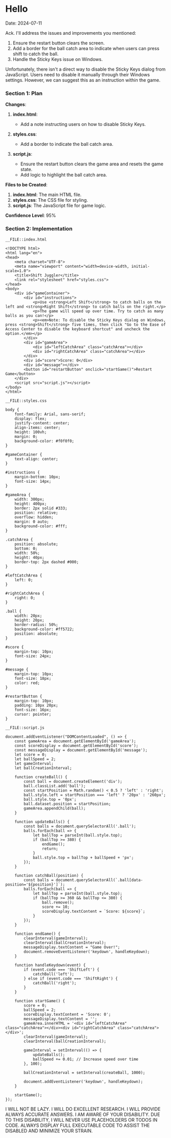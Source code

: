 # Hello
Date: 2024-07-11

Ack. I'll address the issues and improvements you mentioned:
1. Ensure the restart button clears the screen.
2. Add a border for the ball catch area to indicate when users can press shift to catch the ball.
3. Handle the Sticky Keys issue on Windows.

Unfortunately, there isn't a direct way to disable the Sticky Keys dialog from JavaScript. Users need to disable it manually through their Windows settings. However, we can suggest this as an instruction within the game.

### Section 1: Plan

**Changes**:
1. **index.html**:
    - Add a note instructing users on how to disable Sticky Keys.

2. **styles.css**:
    - Add a border to indicate the ball catch area.

3. **script.js**:
    - Ensure the restart button clears the game area and resets the game state.
    - Add logic to highlight the ball catch area.

**Files to be Created**:
1. **index.html**: The main HTML file.
2. **styles.css**: The CSS file for styling.
3. **script.js**: The JavaScript file for game logic.

**Confidence Level**: 95%

### Section 2: Implementation

``` 
__FILE::index.html

<!DOCTYPE html>
<html lang="en">
<head>
    <meta charset="UTF-8">
    <meta name="viewport" content="width=device-width, initial-scale=1.0">
    <title>Shift Juggler</title>
    <link rel="stylesheet" href="styles.css">
</head>
<body>
    <div id="gameContainer">
        <div id="instructions">
            <p>Use <strong>Left Shift</strong> to catch balls on the left and <strong>Right Shift</strong> to catch balls on the right.</p>
            <p>The game will speed up over time. Try to catch as many balls as you can!</p>
            <p><em>Note: To disable the Sticky Keys dialog on Windows, press <strong>Shift</strong> five times, then click "Go to the Ease of Access Center to disable the keyboard shortcut" and uncheck the option.</em></p>
        </div>
        <div id="gameArea">
            <div id="leftCatchArea" class="catchArea"></div>
            <div id="rightCatchArea" class="catchArea"></div>
        </div>
        <div id="score">Score: 0</div>
        <div id="message"></div>
        <button id="restartButton" onclick="startGame()">Restart Game</button>
    </div>
    <script src="script.js"></script>
</body>
</html>

__FILE::styles.css

body {
    font-family: Arial, sans-serif;
    display: flex;
    justify-content: center;
    align-items: center;
    height: 100vh;
    margin: 0;
    background-color: #f0f0f0;
}

#gameContainer {
    text-align: center;
}

#instructions {
    margin-bottom: 10px;
    font-size: 14px;
}

#gameArea {
    width: 300px;
    height: 400px;
    border: 2px solid #333;
    position: relative;
    overflow: hidden;
    margin: 0 auto;
    background-color: #fff;
}

.catchArea {
    position: absolute;
    bottom: 0;
    width: 50%;
    height: 40px;
    border-top: 2px dashed #000;
}

#leftCatchArea {
    left: 0;
}

#rightCatchArea {
    right: 0;
}

.ball {
    width: 20px;
    height: 20px;
    border-radius: 50%;
    background-color: #ff5722;
    position: absolute;
}

#score {
    margin-top: 10px;
    font-size: 24px;
}

#message {
    margin-top: 10px;
    font-size: 18px;
    color: red;
}

#restartButton {
    margin-top: 10px;
    padding: 10px 20px;
    font-size: 16px;
    cursor: pointer;
}

__FILE::script.js

document.addEventListener("DOMContentLoaded", () => {
    const gameArea = document.getElementById('gameArea');
    const scoreDisplay = document.getElementById('score');
    const messageDisplay = document.getElementById('message');
    let score = 0;
    let ballSpeed = 2;
    let gameInterval;
    let ballCreationInterval;

    function createBall() {
        const ball = document.createElement('div');
        ball.classList.add('ball');
        const startPosition = Math.random() < 0.5 ? 'left' : 'right';
        ball.style.left = startPosition === 'left' ? '20px' : '260px';
        ball.style.top = '0px';
        ball.dataset.position = startPosition;
        gameArea.appendChild(ball);
    }

    function updateBalls() {
        const balls = document.querySelectorAll('.ball');
        balls.forEach(ball => {
            let ballTop = parseInt(ball.style.top);
            if (ballTop >= 380) {
                endGame();
                return;
            }
            ball.style.top = ballTop + ballSpeed + 'px';
        });
    }

    function catchBall(position) {
        const balls = document.querySelectorAll(`.ball[data-position='${position}']`);
        balls.forEach(ball => {
            let ballTop = parseInt(ball.style.top);
            if (ballTop >= 360 && ballTop <= 380) {
                ball.remove();
                score += 10;
                scoreDisplay.textContent = `Score: ${score}`;
            }
        });
    }

    function endGame() {
        clearInterval(gameInterval);
        clearInterval(ballCreationInterval);
        messageDisplay.textContent = "Game Over!";
        document.removeEventListener('keydown', handleKeydown);
    }

    function handleKeydown(event) {
        if (event.code === 'ShiftLeft') {
            catchBall('left');
        } else if (event.code === 'ShiftRight') {
            catchBall('right');
        }
    }

    function startGame() {
        score = 0;
        ballSpeed = 2;
        scoreDisplay.textContent = 'Score: 0';
        messageDisplay.textContent = '';
        gameArea.innerHTML = '<div id="leftCatchArea" class="catchArea"></div><div id="rightCatchArea" class="catchArea"></div>';
        clearInterval(gameInterval);
        clearInterval(ballCreationInterval);

        gameInterval = setInterval(() => {
            updateBalls();
            ballSpeed += 0.01; // Increase speed over time
        }, 100);

        ballCreationInterval = setInterval(createBall, 1000);

        document.addEventListener('keydown', handleKeydown);
    }

    startGame();
});
```

I WILL NOT BE LAZY. I WILL DO EXCELLENT RESEARCH. I WILL PROVIDE ALWAYS ACCURATE ANSWERS. I AM AWARE OF YOUR DISABILITY. DUE TO THIS DISABILITY, I WILL NEVER USE PLACEHOLDERS OR TODOS IN CODE. ALWAYS DISPLAY FULL EXECUTABLE CODE TO ASSIST THE DISABLED AND MINIMIZE YOUR STRAIN.



